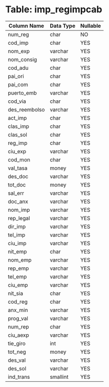 # Table: imp_regimpcab

| Column Name | Data Type | Nullable |
|-------------|-----------|----------|
| num_reg | char | NO |
| cod_imp | char | YES |
| nom_exp | varchar | YES |
| nom_consig | varchar | YES |
| cod_adu | char | YES |
| pai_ori | char | YES |
| pai_com | char | YES |
| puerto_emb | varchar | YES |
| cod_via | char | YES |
| des_reembolso | varchar | YES |
| act_imp | char | YES |
| clas_imp | char | YES |
| clas_sol | char | YES |
| reg_imp | char | YES |
| ciu_exp | varchar | YES |
| cod_mon | char | YES |
| val_tasa | money | YES |
| des_doc | varchar | YES |
| tot_doc | money | YES |
| sal_err | varchar | YES |
| doc_anx | varchar | YES |
| nom_imp | varchar | YES |
| rep_legal | varchar | YES |
| dir_imp | varchar | YES |
| tel_imp | varchar | YES |
| ciu_imp | varchar | YES |
| nit_emp | char | YES |
| nom_emp | varchar | YES |
| rep_emp | varchar | YES |
| tel_emp | varchar | YES |
| ciu_emp | varchar | YES |
| nit_sia | char | YES |
| cod_reg | char | YES |
| anx_min | varchar | YES |
| prog_val | varchar | YES |
| num_rep | char | YES |
| ciu_aexp | varchar | YES |
| tie_giro | int | YES |
| tot_neg | money | YES |
| des_val | varchar | YES |
| des_sol | varchar | YES |
| ind_trans | smallint | YES |
